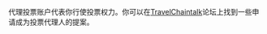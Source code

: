 代理投票账户代表你行使投票权力。你可以在[TravelChaintalk](https://bitsharestalk.org/index.php/board,75.0.html)论坛上找到一些申请成为投票代理人的提案。